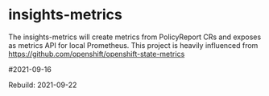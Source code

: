 # insights-metrics

The insights-metrics  will create metrics from PolicyReport CRs and exposes as metrics API for local Prometheus.
This project is heavily influenced from https://github.com/openshift/openshift-state-metrics

#2021-09-16

Rebuild: 2021-09-22
